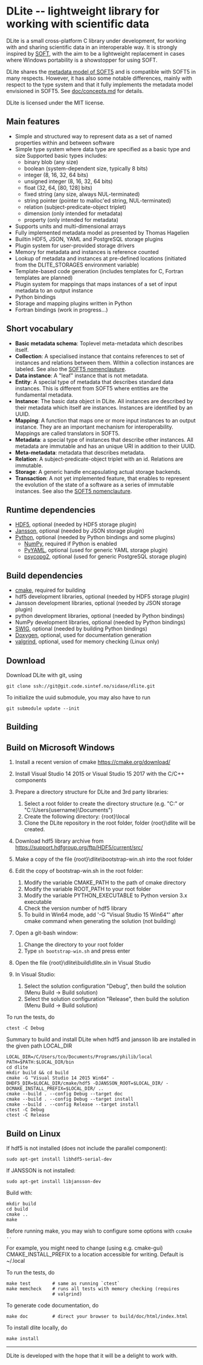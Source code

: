 DLite -- lightweight library for working with scientific data
=============================================================
DLite is a small cross-platform C library under development, for
working with and sharing scientific data in an interoperable way.  It
is strongly inspired by [SOFT][1], with the aim to be a lightweight
replacement in cases where Windows portability is a showstopper for
using SOFT.

DLite shares the [metadata model of SOFT5][2] and is compatible with
SOFT5 in many respects.  However, it has also some notable
differences, mainly with respect to the type system and that it fully
implements the metadata model envisioned in SOFT5.
See [doc/concepts.md](doc/concepts.md) for details.

DLite is licensed under the MIT license.


Main features
-------------
  - Simple and structured way to represent data as a set of named properties
    within and between software
  - Simple type system where data type are specified as a basic type and size
    Supported basic types includes:
      - binary blob (any size)
      - boolean (system-dependent size, typically 8 bits)
      - integer (8, 16, 32, 64 bits)
      - unsigned integer (8, 16, 32, 64 bits)
      - float (32, 64, [80, 128] bits)
      - fixed string (any size, always NUL-terminated)
      - string pointer (pointer to malloc'ed string, NUL-terminated)
      - relation (subject-predicate-object triplet)
      - dimension (only intended for metadata)
      - property (only intended for metadata)
  - Supports units and multi-dimensional arrays
  - Fully implemented metadata model as presented by Thomas Hagelien
  - Builtin HDF5, JSON, YAML and PostgreSQL storage plugins
  - Plugin system for user-provided storage drivers
  - Memory for metadata and instances is reference counted
  - Lookup of metadata and instances at pre-defined locations (initiated
    from the DLITE_STORAGES environment variable)
  - Template-based code generation (includes templates for C, Fortran
    templates are planned)
  - Plugin system for mappings that maps instances of a set of input metadata
    to an output instance
  - Python bindings
  - Storage and mapping plugins written in Python
  - Fortran bindings (work in progress...)


Short vocabulary
----------------
  - **Basic metadata schema**: Toplevel meta-metadata which describes itself.
  - **Collection**: A specialised instance that contains references to set
    of instances and relations between them.  Within a collection instances
    are labeled.  See also the [SOFT5 nomenclauture][SOFT5_nomenclauture].
  - **Data instance**: A "leaf" instance that is not metadata.
  - **Entity**: A special type of metadata that describes standard data
    instances.  This is different from SOFT5 where entities are the
    fundamental metadata.
  - **Instance**: The basic data object in DLite.  All instances are described
    by their metadata which itself are instances.  Instances are identified
    by an UUID.
  - **Mapping**: A function that maps one or more input instances to an
    output instance.  They are an important mechanism for interoperability.
    Mappings are called translators in SOFT5.
  - **Metadata**: a special type of instances that describe other instances.
    All metadata are immutable and has an unique URI in addition to their
    UUID.
  - **Meta-metadata**: metadata that describes metadata.
  - **Relation**: A subject-predicate-object triplet with an id. Relations
    are immutable.
  - **Storage**: A generic handle encapsulating actual storage backends.
  - **Transaction**: A not yet implemented feature, that enables to
    represent the evolution of the state of a software as a series of
    immutable instances.  See also the
    [SOFT5 nomenclauture][SOFT5_nomenclauture].


Runtime dependencies
--------------------
  - [HDF5][3], optional (needed by HDF5 storage plugin)
  - [Jansson][4], optional (needed by JSON storage plugin)
  - [Python][5], optional (needed by Python bindings and some plugins)
    - [NumPy][6], required if Python is enabled
    - [PyYAML][7], optional (used for generic YAML storage plugin)
    - [psycopg2][8], optional (used for generic PostgreSQL storage plugin)


Build dependencies
------------------
  - [cmake][9], required for building
  - hdf5 development libraries, optional (needed by HDF5 storage plugin)
  - Jansson development libraries, optional (needed by JSON storage plugin)
  - python development libraries, optional (needed by Python bindings)
  - NumPy development libraries, optional (needed by Python bindings)
  - [SWIG][10], optional (needed by building Python bindings)
  - [Doxygen][11], optional, used for documentation generation
  - [valgrind][12], optional, used for memory checking (Linux only)


Download
--------
Download DLite with git, using

    git clone ssh://git@git.code.sintef.no/sidase/dlite.git

To initialize the uuid submodule, you may also have to run

    git submodule update --init


Building
--------

## Build on Microsoft Windows

1. Install a recent version of cmake https://cmake.org/download/
2. Install Visual Studio 14 2015 or Visual Studio 15 2017 with the
   C/C++ components

3. Prepare a directory structure for DLite and 3rd party libraries:
   1. Select a root folder to create the directory structure
      (e.g. "C:\" or "C:\Users\{username}\Documents\")
	2. Create the following directory: {root}\local
	3. Clone the DLite repository in the root folder, folder
           {root}\dlite will be created.
4. Download hdf5 library archive from
   https://support.hdfgroup.org/ftp/HDF5/current/src/
5. Make a copy of the file {root}\dlite\bootstrap-win.sh into the root
   folder
6. Edit the copy of bootstrap-win.sh in the root folder:
	1. Modify the variable CMAKE_PATH to the path of cmake directory
	2. Modify the variable ROOT_PATH to your root folder
	3. Modify the variable PYTHON_EXECUTABLE to Python version 3.x
	   executable
	4. Check the version number of hdf5 library
    5. To build in Win64 mode, add '-G "Visual Studio 15 Win64"' after
       cmake command when generating the solution (not building)
7. Open a git-bash window:
	1. Change the directory to your root folder
	2. Type `sh bootstrap-win.sh` and press enter
8. Open the file {root}\dlite\build\dlite.sln in Visual Studio
9. In Visual Studio:
    1. Select the solution configuration "Debug", then build the
       solution (Menu Build -> Build solution)
    2. Select the solution configuration "Release", then build the
       solution (Menu Build -> Build solution)

To run the tests, do

    ctest -C Debug


Summary to build and install DLite when hdf5 and jansson lib are installed
in the given path LOCAL_DIR

	LOCAL_DIR=/C/Users/tco/Documents/Programs/philib/local
	PATH=$PATH:$LOCAL_DIR/bin
	cd dlite
	mkdir build && cd build
	cmake -G "Visual Studio 14 2015 Win64" -DHDF5_DIR=$LOCAL_DIR/cmake/hdf5 -DJANSSON_ROOT=$LOCAL_DIR/ -DCMAKE_INSTALL_PREFIX=$LOCAL_DIR/ ..
	cmake --build . --config Debug --target doc
	cmake --build . --config Debug --target install
	cmake --build . --config Release --target install
	ctest -C Debug
	ctest -C Release


## Build on Linux

If hdf5 is not installed (does not include the parallel component):

    sudo apt-get install libhdf5-serial-dev

If JANSSON is not installed:

    sudo apt-get install libjansson-dev

Build with:

    mkdir build
    cd build
    cmake ..
    make

Before running make, you may wish to configure some options with
`ccmake ..`

For example, you might need to change (using e.g. cmake-gui)
CMAKE_INSTALL_PREFIX to a location accessible for writing. Default
is ~/.local


To run the tests, do

    make test        # same as running `ctest`
    make memcheck    # runs all tests with memory checking (requires
                     # valgrind)

To generate code documentation, do

    make doc         # direct your browser to build/doc/html/index.html

To install dlite locally, do

    make install


---

DLite is developed with the hope that it will be a delight to work with.

[1]: https://stash.code.sintef.no/projects/SOFT/repos/soft5/
[2]: https://github.com/NanoSim/Porto/blob/porto/Preview-Final-Release/doc/manual/02_soft_introduction.md#soft5-features
[3]: https://support.hdfgroup.org/HDF5/
[4]: http://www.digip.org/jansson/
[5]: https://www.python.org/
[6]: https://pypi.org/project/numpy/
[7]: https://pypi.org/project/PyYAML/
[8]: https://pypi.org/project/psycopg2/
[9]: https://cmake.org/
[10]: http://www.swig.org/
[11]: http://www.doxygen.org/
[12]: http://valgrind.org/
[SOFT5_nomenclauture]: https://confluence.code.sintef.no/display/SOFT/Nomenclature
